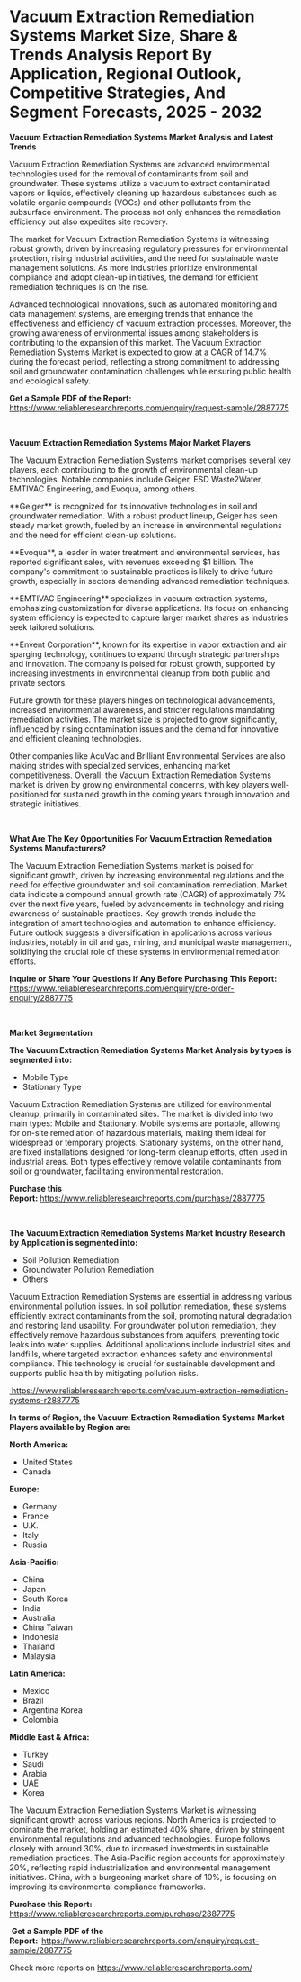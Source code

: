 <p><h1>Vacuum Extraction Remediation Systems Market Size, Share & Trends Analysis Report By Application, Regional Outlook, Competitive Strategies, And Segment Forecasts, 2025 - 2032</h1></p><p><strong>Vacuum Extraction Remediation Systems Market Analysis and Latest Trends</strong></p>
<p><p>Vacuum Extraction Remediation Systems are advanced environmental technologies used for the removal of contaminants from soil and groundwater. These systems utilize a vacuum to extract contaminated vapors or liquids, effectively cleaning up hazardous substances such as volatile organic compounds (VOCs) and other pollutants from the subsurface environment. The process not only enhances the remediation efficiency but also expedites site recovery.</p><p>The market for Vacuum Extraction Remediation Systems is witnessing robust growth, driven by increasing regulatory pressures for environmental protection, rising industrial activities, and the need for sustainable waste management solutions. As more industries prioritize environmental compliance and adopt clean-up initiatives, the demand for efficient remediation techniques is on the rise.</p><p>Advanced technological innovations, such as automated monitoring and data management systems, are emerging trends that enhance the effectiveness and efficiency of vacuum extraction processes. Moreover, the growing awareness of environmental issues among stakeholders is contributing to the expansion of this market. The Vacuum Extraction Remediation Systems Market is expected to grow at a CAGR of 14.7% during the forecast period, reflecting a strong commitment to addressing soil and groundwater contamination challenges while ensuring public health and ecological safety.</p></p>
<p><strong>Get a Sample PDF of the Report:&nbsp;</strong> <a href="https://www.reliableresearchreports.com/enquiry/request-sample/2887775?utm_campaign=2233&utm_medium=2&utm_source=Github&utm_content=ia&utm_term=14032025&utm_id=vacuum-extraction-remediation-systems">https://www.reliableresearchreports.com/enquiry/request-sample/2887775</a></p>
<p>&nbsp;</p>
<p><strong>Vacuum Extraction Remediation Systems Major Market Players</strong></p>
<p><p>The Vacuum Extraction Remediation Systems market comprises several key players, each contributing to the growth of environmental clean-up technologies. Notable companies include Geiger, ESD Waste2Water, EMTIVAC Engineering, and Evoqua, among others.</p><p>**Geiger** is recognized for its innovative technologies in soil and groundwater remediation. With a robust product lineup, Geiger has seen steady market growth, fueled by an increase in environmental regulations and the need for efficient clean-up solutions.</p><p>**Evoqua**, a leader in water treatment and environmental services, has reported significant sales, with revenues exceeding $1 billion. The company's commitment to sustainable practices is likely to drive future growth, especially in sectors demanding advanced remediation techniques.</p><p>**EMTIVAC Engineering** specializes in vacuum extraction systems, emphasizing customization for diverse applications. Its focus on enhancing system efficiency is expected to capture larger market shares as industries seek tailored solutions.</p><p>**Envent Corporation**, known for its expertise in vapor extraction and air sparging technology, continues to expand through strategic partnerships and innovation. The company is poised for robust growth, supported by increasing investments in environmental cleanup from both public and private sectors.</p><p>Future growth for these players hinges on technological advancements, increased environmental awareness, and stricter regulations mandating remediation activities. The market size is projected to grow significantly, influenced by rising contamination issues and the demand for innovative and efficient cleaning technologies.</p><p>Other companies like AcuVac and Brilliant Environmental Services are also making strides with specialized services, enhancing market competitiveness. Overall, the Vacuum Extraction Remediation Systems market is driven by growing environmental concerns, with key players well-positioned for sustained growth in the coming years through innovation and strategic initiatives.</p></p>
<p>&nbsp;</p>
<p><strong>What Are The Key Opportunities For Vacuum Extraction Remediation Systems Manufacturers?</strong></p>
<p><p>The Vacuum Extraction Remediation Systems market is poised for significant growth, driven by increasing environmental regulations and the need for effective groundwater and soil contamination remediation. Market data indicate a compound annual growth rate (CAGR) of approximately 7% over the next five years, fueled by advancements in technology and rising awareness of sustainable practices. Key growth trends include the integration of smart technologies and automation to enhance efficiency. Future outlook suggests a diversification in applications across various industries, notably in oil and gas, mining, and municipal waste management, solidifying the crucial role of these systems in environmental remediation efforts.</p></p>
<p><strong>Inquire or Share Your Questions If Any Before Purchasing This Report:</strong> <a href="https://www.reliableresearchreports.com/enquiry/pre-order-enquiry/2887775?utm_campaign=2233&utm_medium=2&utm_source=Github&utm_content=ia&utm_term=14032025&utm_id=vacuum-extraction-remediation-systems">https://www.reliableresearchreports.com/enquiry/pre-order-enquiry/2887775</a></p>
<p>&nbsp;</p>
<p><strong>Market Segmentation</strong></p>
<p><strong>The Vacuum Extraction Remediation Systems Market Analysis by types is segmented into:</strong></p>
<p><ul><li>Mobile Type</li><li>Stationary Type</li></ul></p>
<p><p>Vacuum Extraction Remediation Systems are utilized for environmental cleanup, primarily in contaminated sites. The market is divided into two main types: Mobile and Stationary. Mobile systems are portable, allowing for on-site remediation of hazardous materials, making them ideal for widespread or temporary projects. Stationary systems, on the other hand, are fixed installations designed for long-term cleanup efforts, often used in industrial areas. Both types effectively remove volatile contaminants from soil or groundwater, facilitating environmental restoration.</p></p>
<p><strong>Purchase this Report:&nbsp;</strong><a href="https://www.reliableresearchreports.com/purchase/2887775?utm_campaign=2233&utm_medium=2&utm_source=Github&utm_content=ia&utm_term=14032025&utm_id=vacuum-extraction-remediation-systems">https://www.reliableresearchreports.com/purchase/2887775</a></p>
<p>&nbsp;</p>
<p><strong>The Vacuum Extraction Remediation Systems Market Industry Research by Application is segmented into:</strong></p>
<p><ul><li>Soil Pollution Remediation</li><li>Groundwater Pollution Remediation</li><li>Others</li></ul></p>
<p><p>Vacuum Extraction Remediation Systems are essential in addressing various environmental pollution issues. In soil pollution remediation, these systems efficiently extract contaminants from the soil, promoting natural degradation and restoring land usability. For groundwater pollution remediation, they effectively remove hazardous substances from aquifers, preventing toxic leaks into water supplies. Additional applications include industrial sites and landfills, where targeted extraction enhances safety and environmental compliance. This technology is crucial for sustainable development and supports public health by mitigating pollution risks.</p></p>
<p><a href="https://www.reliableresearchreports.com/vacuum-extraction-remediation-systems-r2887775?utm_campaign=2233&utm_medium=2&utm_source=Github&utm_content=ia&utm_term=14032025&utm_id=vacuum-extraction-remediation-systems">&nbsp;https://www.reliableresearchreports.com/vacuum-extraction-remediation-systems-r2887775</a></p>
<p><strong>In terms of Region, the Vacuum Extraction Remediation Systems Market Players available by Region are:</strong></p>
<p>
    <p> <strong> North America: </strong>
        <ul>
            <li>United States</li>
            <li>Canada</li>
        </ul>
        </p> 
    <p> <strong> Europe: </strong>
        <ul>
            <li>Germany</li>
            <li>France</li>
            <li>U.K.</li>
            <li>Italy</li>
            <li>Russia</li>
        </ul>
        </p> 
    <p> <strong> Asia-Pacific: </strong>
        <ul>
            <li>China</li>
            <li>Japan</li>
            <li>South Korea</li>
            <li>India</li>
            <li>Australia</li>
            <li>China Taiwan</li>
            <li>Indonesia</li>
            <li>Thailand</li>
            <li>Malaysia</li>
        </ul>
        </p> 
    <p> <strong> Latin America: </strong>
        <ul>
            <li>Mexico</li>
            <li>Brazil</li>
            <li>Argentina Korea</li>
            <li>Colombia</li>
        </ul>
        </p> 
    <p> <strong> Middle East & Africa: </strong>
        <ul>
            <li>Turkey</li>
            <li>Saudi</li>
            <li>Arabia</li>
            <li>UAE</li>
            <li>Korea</li>
        </ul>
    </p>
    </p>
<p><p>The Vacuum Extraction Remediation Systems Market is witnessing significant growth across various regions. North America is projected to dominate the market, holding an estimated 40% share, driven by stringent environmental regulations and advanced technologies. Europe follows closely with around 30%, due to increased investments in sustainable remediation practices. The Asia-Pacific region accounts for approximately 20%, reflecting rapid industrialization and environmental management initiatives. China, with a burgeoning market share of 10%, is focusing on improving its environmental compliance frameworks.</p></p>
<p><strong>Purchase this Report: </strong><a href="https://www.reliableresearchreports.com/purchase/2887775?utm_campaign=2233&utm_medium=2&utm_source=Github&utm_content=ia&utm_term=14032025&utm_id=vacuum-extraction-remediation-systems">https://www.reliableresearchreports.com/purchase/2887775</a></p>
<p>&nbsp;<strong>Get a Sample PDF of the Report:&nbsp;&nbsp;</strong><a href="https://www.reliableresearchreports.com/enquiry/request-sample/2887775?utm_campaign=2233&utm_medium=2&utm_source=Github&utm_content=ia&utm_term=14032025&utm_id=vacuum-extraction-remediation-systems">https://www.reliableresearchreports.com/enquiry/request-sample/2887775</a></p>
<p><strong></strong></p>
<p>Check more reports on <a href="https://www.reliableresearchreports.com/?utm_campaign=2233&utm_medium=2&utm_source=Github&utm_content=ia&utm_term=14032025&utm_id=vacuum-extraction-remediation-systems">https://www.reliableresearchreports.com/</a></p>